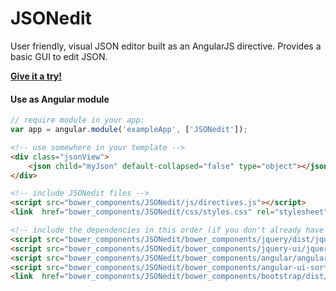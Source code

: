 # JSONedit

User friendly, visual JSON editor built as an AngularJS directive. Provides a basic GUI to edit JSON.

**[Give it a try!](http://mb21.github.io/JSONedit)**

#### Use as Angular module

```javascript
// require module in your app:
var app = angular.module('exampleApp', ['JSONedit']);
```

```html
<!-- use somewhere in your template -->
<div class="jsonView">
    <json child="myJson" default-collapsed="false" type="object"></json>
</div>

<!-- include JSONedit files -->
<script src="bower_components/JSONedit/js/directives.js"></script>
<link  href="bower_components/JSONedit/css/styles.css" rel="stylesheet" type="text/css" />

<!-- include the dependencies in this order (if you don't already have them) -->
<script src="bower_components/JSONedit/bower_components/jquery/dist/jquery.min.js"></script>
<script src="bower_components/JSONedit/bower_components/jquery-ui/jquery-ui.min.js"></script>
<script src="bower_components/JSONedit/bower_components/angular/angular.min.js"></script>
<script src="bower_components/JSONedit/bower_components/angular-ui-sortable/sortable.min.js"></script>
<link  href="bower_components/JSONedit/bower_components/bootstrap/dist/css/bootstrap.min.css" rel="stylesheet" type="text/css" />
```
